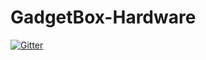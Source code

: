 # GadgetBox-Hardware

[![Gitter](https://badges.gitter.im/GadgetFactory/GadgetBox-Hardware.svg)](https://gitter.im/GadgetFactory/GadgetBox-Hardware?utm_source=badge&utm_medium=badge&utm_campaign=pr-badge&utm_content=badge)